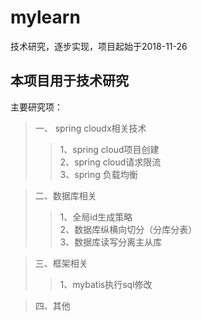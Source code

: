 # mylearn
技术研究，逐步实现，项目起始于2018-11-26

## 本项目用于技术研究 ##
主要研究项：  
 > 一、  spring cloudx相关技术  
>> 1、spring cloud项目创建  
>> 2、spring cloud请求限流  
>> 3、spring 负载均衡  
  
> 二、数据库相关
>> 1、全局id生成策略  
>> 2、数据库纵横向切分（分库分表）  
>> 3、数据库读写分离主从库  
  
> 三、框架相关
>> 1、mybatis执行sql修改  
  
> 四、其他